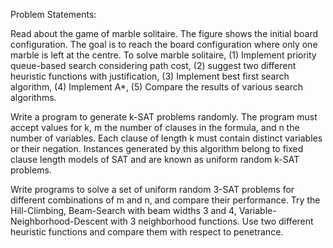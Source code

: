Problem Statements:

Read about the game of marble solitaire. The figure shows the initial board configuration. The goal is to reach the board configuration where only one marble is left at the centre. To solve marble solitaire, (1) Implement priority queue-based search considering path cost, (2) suggest two different heuristic functions with justification, (3) Implement best first search algorithm, (4) Implement A*, (5) Compare the results of various search algorithms.


Write a program to generate k-SAT problems randomly.  The program must accept values for k, m the number of clauses in the formula, and n the number of variables.  Each clause of length k must contain distinct variables or their negation.  Instances generated by this algorithm belong to fixed clause length models of SAT and are known as uniform random k-SAT problems.


Write programs to solve a set of uniform random 3-SAT problems for different combinations of m and n, and compare their performance.  Try the Hill-Climbing, Beam-Search with beam widths 3 and 4, Variable-Neighborhood-Descent with 3 neighborhood functions.  Use two different heuristic functions and compare them with respect to penetrance.
